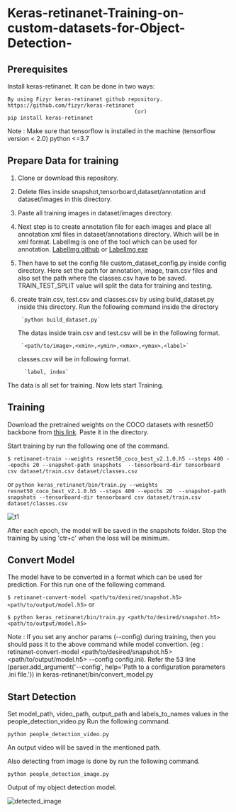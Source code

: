 # Keras-retinanet-Training-on-custom-datasets-for-Object-Detection-

## Prerequisites
Install keras-retinanet. It can be done in two ways:

    By using Fizyr keras-retinanet github repository. https://github.com/fizyr/keras-retinanet 
		                                    (or)
	pip install keras-retinanet 		
		
Note : Make sure that tensorflow is installed in the machine (tensorflow version < 2.0)
python <=3.7
		
## Prepare Data for training	
1. Clone or download this repository.
2. Delete files inside snapshot,tensorboard,dataset/annotation and dataset/images in this directory. 
3. Paste all training images in dataset/images directory.
4. Next step is to create annotation file for each images and place all annotation xml files in dataset/annotations 
   directory. Which will be in xml format. LabelImg is one of the tool which can be used for annotation. 
	 [LabelImg github](https://github.com/tzutalin/labelImg) or [LabelImg exe](https://tzutalin.github.io/labelImg/)
5. Then have to set the config file custom_dataset_config.py inside config directory.
   Here set the path for annotation, image, train.csv files and also set the path where the classes.csv have to be 
	 saved. TRAIN_TEST_SPLIT value will split the data for training and testing.
6. create train.csv, test.csv and classes.csv by using build_dataset.py inside this directory.
    Run the following command inside the directory
		
		`python build_dataset.py`
		
    The datas inside train.csv and test.csv will be in the following format. 
		
		`<path/to/image>,<xmin>,<ymin>,<xmax>,<ymax>,<label>`
   
	  classes.csv will be in following format.
		
		 `label, index`
		 
The data is all set for training. Now lets start Training.
	
## Training	
Download the pretrained weights on the COCO datasets with resnet50 backbone from [this link](https://github.com/fizyr/keras-retinanet/releases/download/0.5.1/resnet50_coco_best_v2.1.0.h5). Paste it in the directory.

Start training by run the following one of the command. 

   `$ retinanet-train --weights resnet50_coco_best_v2.1.0.h5 --steps 400 --epochs 20 --snapshot-path snapshots 
	 --tensorboard-dir tensorboard csv dataset/train.csv dataset/classes.csv`
	 
or 
	`python keras_retinanet/bin/train.py --weights resnet50_coco_best_v2.1.0.h5 --steps 400 --epochs 20 
	--snapshot-path snapshots --tensorboard-dir tensorboard csv dataset/train.csv dataset/classes.csv`


![t1](https://user-images.githubusercontent.com/39676803/65702299-9e968b00-e037-11e9-9ce6-0809b6f329e8.JPG)	
	
After each epoch, the model will be saved in the snapshots folder. Stop the training by using 'ctr+c' when the loss will be minimum.



## Convert Model

The model have to be converted in a format which can be used for prediction. For this run one of the following command.

   `$ retinanet-convert-model <path/to/desired/snapshot.h5> <path/to/output/model.h5>`
or

   `$ python keras_retinanet/bin/train.py <path/to/desired/snapshot.h5> <path/to/output/model.h5>`
	 
Note : If you set any anchor params (--config) during training, then you should pass it to the above command while model convertion. (eg : retinanet-convert-model <path/to/desired/snapshot.h5> <path/to/output/model.h5> --config config.ini).
Refer the 53 line (parser.add_argument('--config', help='Path to a configuration parameters .ini file.')) in keras-retinanet/bin/convert_model.py


## Start Detection

Set model_path, video_path, output_path and labels_to_names values in the people_detection_video.py 
Run the following command.


  `python people_detection_video.py`
	
 An output video will be saved in the mentioned path.
 
 Also detecting from image is done by run the following command.
 
   `python people_detection_image.py`
   
 Output of my object detection model. 
 
 ![detected_image](https://user-images.githubusercontent.com/39676803/65708379-4e252a80-e043-11e9-8791-61f7a6d135f3.jpg)


		 
